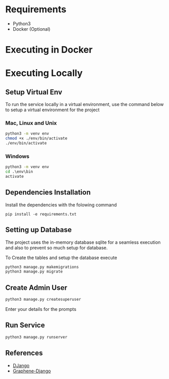 

# Requirements

- Python3
- Docker (Optional)

# Executing in Docker

# Executing Locally

## Setup Virtual Env

To run the service locally in a virtual environment, use the command below to setup 
a virtual environment for the project

### Mac, Linux and Unix

```bash
python3 -m venv env
chmod +x ./env/bin/activate
./env/bin/activate
```

### Windows

```cmd
python3 -m venv env
cd .\env\bin
activate
```

## Dependencies Installation

Install the dependencies with the folowing command

```
pip install -e requirements.txt
```

## Setting up Database

The project uses the in-memory database sqlite for a seamless execution and also to prevent 
so much setup for database.

To Create the tables and setup the database execute

```bash
python3 manage.py makemigrations  
python3 manage.py migrate
```

## Create Admin User

```bash
python3 manage.py createsuperuser
```

Enter your details for the prompts

## Run Service

```bash
python3 manage.py runserver
```

## References

- [DJango](#https://www.djangoproject.com/)
- [Graphene-Django](#https://docs.graphene-python.org/projects/django/en/latest/)


